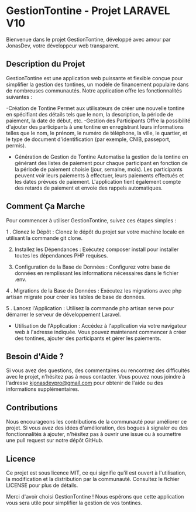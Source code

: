 # GestionTontine - Projet LARAVEL V10

Bienvenue dans le projet GestionTontine, développé avec amour par JonasDev, votre développeur web transparent.

## Description du Projet
GestionTontine est une application web puissante et flexible conçue pour simplifier la gestion des tontines, un modèle de financement populaire dans de nombreuses communautés. Notre application offre les fonctionnalités suivantes :

-Création de Tontine
    Permet aux utilisateurs de créer une nouvelle tontine en spécifiant des détails tels que le nom, la description, la période de paiement, la date de début, etc.
-Gestion des Participants
    Offre la possibilité d'ajouter des participants à une tontine en enregistrant leurs informations telles que le nom, le prénom, le numéro de téléphone, la ville, le         quartier, et le type de document d'identification (par exemple, CNIB, passeport, permis).
- Génération de Gestion de Tontine
    Automatise la gestion de la tontine en générant des listes de paiement pour chaque participant en fonction de la période de paiement choisie (jour, semaine, mois).
    Les participants peuvent voir leurs paiements à effectuer, leurs paiements effectués et les dates prévues de paiement.
    L'application tient également compte des retards de paiement et envoie des rappels automatiques.
  
## Comment Ça Marche
 Pour commencer à utiliser GestionTontine, suivez ces étapes simples :

1 . Clonez le Dépôt : Clonez le dépôt du projet sur votre machine locale en utilisant la commande git clone.

2. Installez les Dépendances : Exécutez composer install pour installer toutes les dépendances PHP requises.

3. Configuration de la Base de Données : Configurez votre base de données en remplissant les informations nécessaires dans le fichier .env.

4 . Migrations de la Base de Données : Exécutez les migrations avec php artisan migrate pour créer les tables de base de données.

5 . Lancez l'Application : Utilisez la commande php artisan serve pour démarrer le serveur de développement Laravel.

- Utilisation de l'Application : Accédez à l'application via votre navigateur web à l'adresse indiquée. Vous pouvez maintenant commencer à créer des tontines, ajouter des     participants et gérer les paiements.

## Besoin d'Aide ?
Si vous avez des questions, des commentaires ou rencontrez des difficultés avec le projet, n'hésitez pas à nous contacter. Vous pouvez nous joindre à l'adresse kjonasdevpro@gmail.com pour obtenir de l'aide ou des informations supplémentaires.

## Contributions
Nous encourageons les contributions de la communauté pour améliorer ce projet. Si vous avez des idées d'amélioration, des bogues à signaler ou des fonctionnalités à ajouter, n'hésitez pas à ouvrir une issue ou à soumettre une pull request sur notre dépôt GitHub.

## Licence
Ce projet est sous licence MIT, ce qui signifie qu'il est ouvert à l'utilisation, la modification et la distribution par la communauté. Consultez le fichier LICENSE pour plus de détails.

Merci d'avoir choisi GestionTontine ! Nous espérons que cette application vous sera utile pour simplifier la gestion de vos tontines.





   
